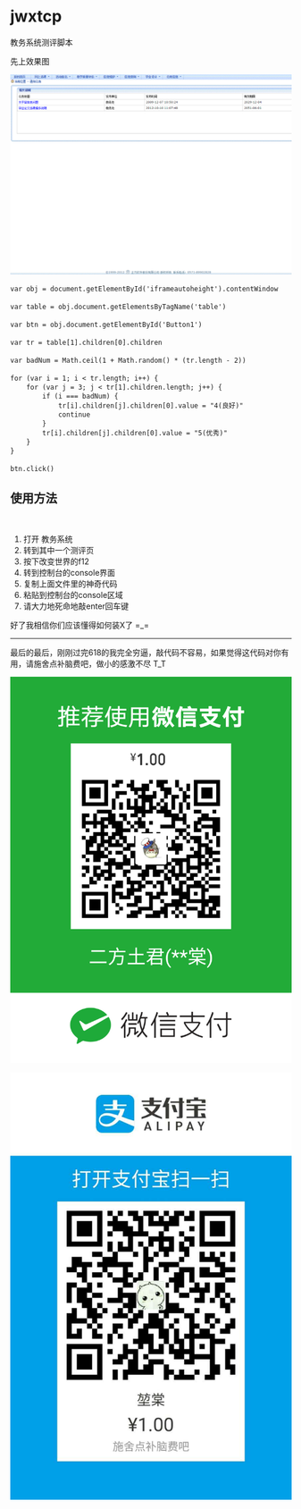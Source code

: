 # jwxtcp
教务系统测评脚本

先上效果图

![效果图](https://github.com/kunkuntang/jwxtcp/raw/master/readme.gif)

```
var obj = document.getElementById('iframeautoheight').contentWindow

var table = obj.document.getElementsByTagName('table')

var btn = obj.document.getElementById('Button1')

var tr = table[1].children[0].children

var badNum = Math.ceil(1 + Math.random() * (tr.length - 2))

for (var i = 1; i < tr.length; i++) {
    for (var j = 3; j < tr[1].children.length; j++) {
        if (i === badNum) {
            tr[i].children[j].children[0].value = "4(良好)"
            continue
        }
        tr[i].children[j].children[0].value = "5(优秀)"
    }
}

btn.click()
```

## 使用方法
 
 1. 打开 教务系统
 2. 转到其中一个测评页
 3. 按下改变世界的f12
 4. 转到控制台的console界面
 5. 复制上面文件里的神奇代码
 6. 粘贴到控制台的console区域
 7. 请大力地死命地敲enter回车键
 
好了我相信你们应该懂得如何装X了 =_=

_ _ _

最后的最后，刚刚过完618的我完全穷逼，敲代码不容易，如果觉得这代码对你有用，请施舍点补脑费吧，做小的感激不尽 T_T

![](https://github.com/kunkuntang/jwxtcp/raw/master/wechat_pay.jpg)

![](https://github.com/kunkuntang/jwxtcp/raw/master/aliy_pay.jpg)
